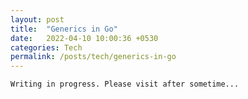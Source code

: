```yaml
---
layout: post
title:  "Generics in Go"
date:   2022-04-10 10:00:36 +0530
categories: Tech
permalink: /posts/tech/generics-in-go
---
```


`Writing in progress. Please visit after sometime...`